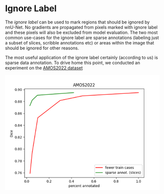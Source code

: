 # Ignore Label

The _ignore label_ can be used to mark regions that should be ignored by nnU-Net. No gradients are propagated from 
pixels marked with ignore label and these pixels will also be excluded from model evaluation. The two most common 
use-cases for the ignore label are sparse annotations (labeling just a subset of slices, scribble annotations etc) or 
areas within the image that should be ignored for other reasons.

The most useful application of the ignore label certainly (according to us) is sparse data annotation. To drive home 
this point, we conducted an experiment on the [AMOS2022 dataset](https://amos22.grand-challenge.org/)

<img src="assets/sparse_annotation_amos.png" width="768px" />